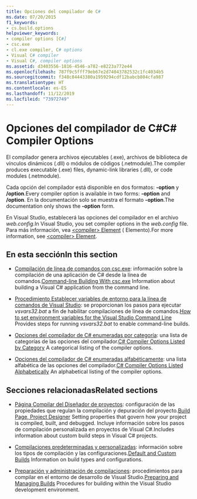 ```yaml
---
title: Opciones del compilador de C#
ms.date: 07/20/2015
f1_keywords:
- cs.build.options
helpviewer_keywords:
- compiler options [C#]
- csc.exe
- cl.exe compiler, C# options
- Visual C# compiler
- Visual C#, compiler options
ms.assetid: d3403556-1816-4546-a782-e8223a772e44
ms.openlocfilehash: 787f9c5fff79eb67e2d74043782532c1fc4034b5
ms.sourcegitcommit: f348c84443380a1959294cdf12babcb804cfa987
ms.translationtype: HT
ms.contentlocale: es-ES
ms.lasthandoff: 11/12/2019
ms.locfileid: "73972749"
---
```

# <a name="c-compiler-options"></a><span data-ttu-id="08425-102">Opciones del compilador de C#</span><span class="sxs-lookup"><span data-stu-id="08425-102">C# Compiler Options</span></span>

<span data-ttu-id="08425-103">El compilador genera archivos ejecutables (.exe), archivos de biblioteca de vínculos dinámicos (.dll) o módulos de códigos (.netmodule).</span><span class="sxs-lookup"><span data-stu-id="08425-103">The compiler produces executable (.exe) files, dynamic-link libraries (.dll), or code modules (.netmodule).</span></span>

<span data-ttu-id="08425-104">Cada opción del compilador está disponible en dos formatos: **-option** y **/option**.</span><span class="sxs-lookup"><span data-stu-id="08425-104">Every compiler option is available in two forms: **-option** and **/option**.</span></span> <span data-ttu-id="08425-105">En la documentación solo se muestra el formato **-option**.</span><span class="sxs-lookup"><span data-stu-id="08425-105">The documentation only shows the **-option** form.</span></span>

<span data-ttu-id="08425-106">En Visual Studio, establecerá las opciones del compilador en el archivo *web.config*.</span><span class="sxs-lookup"><span data-stu-id="08425-106">In Visual Studio, you set compiler options in the *web.config* file.</span></span> <span data-ttu-id="08425-107">Para más información, vea [\<compiler> Element](../../../framework/configure-apps/file-schema/compiler/compiler-element.md) (<compilador> Elemento).</span><span class="sxs-lookup"><span data-stu-id="08425-107">For more information, see [\<compiler> Element](../../../framework/configure-apps/file-schema/compiler/compiler-element.md).</span></span>

## <a name="in-this-section"></a><span data-ttu-id="08425-108">En esta sección</span><span class="sxs-lookup"><span data-stu-id="08425-108">In this section</span></span>

- <span data-ttu-id="08425-109">[Compilación de línea de comandos con csc.exe](command-line-building-with-csc-exe.md): información sobre la compilación de una aplicación de C# desde la línea de comandos.</span><span class="sxs-lookup"><span data-stu-id="08425-109">[Command-line Building With csc.exe](command-line-building-with-csc-exe.md) Information about building a Visual C# application from the command line.</span></span>

- <span data-ttu-id="08425-110">[Procedimiento Establecer variables de entorno para la línea de comandos de Visual Studio](how-to-set-environment-variables-for-the-visual-studio-command-line.md): se proporcionan los pasos para ejecutar *vsvars32.bat* a fin de habilitar compilaciones de línea de comandos.</span><span class="sxs-lookup"><span data-stu-id="08425-110">[How to set environment variables for the Visual Studio Command Line](how-to-set-environment-variables-for-the-visual-studio-command-line.md) Provides steps for running *vsvars32.bat* to enable command-line builds.</span></span>

- <span data-ttu-id="08425-111">[Opciones del compilador de C# enumeradas por categoría](listed-by-category.md): una lista de categorías de las opciones del compilador.</span><span class="sxs-lookup"><span data-stu-id="08425-111">[C# Compiler Options Listed by Category](listed-by-category.md) A categorical listing of the compiler options.</span></span>

- <span data-ttu-id="08425-112">[Opciones del compilador de C# enumeradas alfabéticamente](listed-alphabetically.md): una lista alfabética de las opciones del compilador.</span><span class="sxs-lookup"><span data-stu-id="08425-112">[C# Compiler Options Listed Alphabetically](listed-alphabetically.md) An alphabetical listing of the compiler options.</span></span>

## <a name="related-sections"></a><span data-ttu-id="08425-113">Secciones relacionadas</span><span class="sxs-lookup"><span data-stu-id="08425-113">Related sections</span></span>

- <span data-ttu-id="08425-114">[Página Compilar del Diseñador de proyectos](/visualstudio/ide/reference/build-page-project-designer-csharp): configuración de las propiedades que regulan la compilación y depuración del proyecto.</span><span class="sxs-lookup"><span data-stu-id="08425-114">[Build Page, Project Designer](/visualstudio/ide/reference/build-page-project-designer-csharp) Setting properties that govern how your project is compiled, built, and debugged.</span></span> <span data-ttu-id="08425-115">Incluye información sobre los pasos de compilación personalizada en proyectos de Visual C#.</span><span class="sxs-lookup"><span data-stu-id="08425-115">Includes information about custom build steps in Visual C# projects.</span></span>

- <span data-ttu-id="08425-116">[Compilaciones predeterminadas y personalizadas](/visualstudio/ide/compiling-and-building-in-visual-studio): información sobre los tipos de compilación y las configuraciones.</span><span class="sxs-lookup"><span data-stu-id="08425-116">[Default and Custom Builds](/visualstudio/ide/compiling-and-building-in-visual-studio) Information on build types and configurations.</span></span>

- <span data-ttu-id="08425-117">[Preparación y administración de compilaciones](/visualstudio/ide/building-and-cleaning-projects-and-solutions-in-visual-studio): procedimientos para compilar en el entorno de desarrollo de Visual Studio.</span><span class="sxs-lookup"><span data-stu-id="08425-117">[Preparing and Managing Builds](/visualstudio/ide/building-and-cleaning-projects-and-solutions-in-visual-studio) Procedures for building within the Visual Studio development environment.</span></span>
